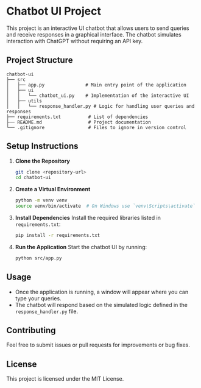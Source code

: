 # Chatbot UI Project

This project is an interactive UI chatbot that allows users to send queries and receive responses in a graphical interface. The chatbot simulates interaction with ChatGPT without requiring an API key.

## Project Structure

```
chatbot-ui
├── src
│   ├── app.py               # Main entry point of the application
│   ├── ui
│   │   └── chatbot_ui.py    # Implementation of the interactive UI
│   ├── utils
│   │   └── response_handler.py # Logic for handling user queries and responses
├── requirements.txt          # List of dependencies
├── README.md                 # Project documentation
└── .gitignore                # Files to ignore in version control
```

## Setup Instructions

1. **Clone the Repository**
   ```bash
   git clone <repository-url>
   cd chatbot-ui
   ```

2. **Create a Virtual Environment**
   ```bash
   python -m venv venv
   source venv/bin/activate  # On Windows use `venv\Scripts\activate`
   ```

3. **Install Dependencies**
   Install the required libraries listed in `requirements.txt`:
   ```bash
   pip install -r requirements.txt
   ```

4. **Run the Application**
   Start the chatbot UI by running:
   ```bash
   python src/app.py
   ```

## Usage

- Once the application is running, a window will appear where you can type your queries.
- The chatbot will respond based on the simulated logic defined in the `response_handler.py` file.

## Contributing

Feel free to submit issues or pull requests for improvements or bug fixes. 

## License

This project is licensed under the MIT License.